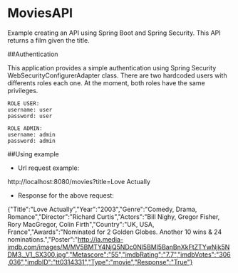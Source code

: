 # MoviesAPI

Example creating an API using Spring Boot and Spring Security. This API returns a film given the title.

##Authentication

This application provides a simple authentication using Spring Security WebSecurityConfigurerAdapter class. There are two hardcoded users with differents roles each one. At the moment, both roles have the same privileges.

    ROLE USER:
    username: user
    password: user
    
    ROLE ADMIN:
    username: admin
    password: admin
    
##Using example

  - Url request example:
  
  http://localhost:8080/movies?title=Love Actually
  
  - Response for the above request:
  
{"Title":"Love Actually","Year":"2003","Genre":"Comedy, Drama, Romance","Director":"Richard Curtis","Actors":"Bill Nighy, Gregor Fisher, Rory MacGregor, Colin Firth","Country":"UK, USA, France","Awards":"Nominated for 2 Golden Globes. Another 10 wins & 24 nominations.","Poster":"http://ia.media-imdb.com/images/M/MV5BMTY4NjQ5NDc0Nl5BMl5BanBnXkFtZTYwNjk5NDM3._V1_SX300.jpg","Metascore":"55","imdbRating":"7.7","imdbVotes":"306,036","imdbID":"tt0314331","Type":"movie","Response":"True"}
